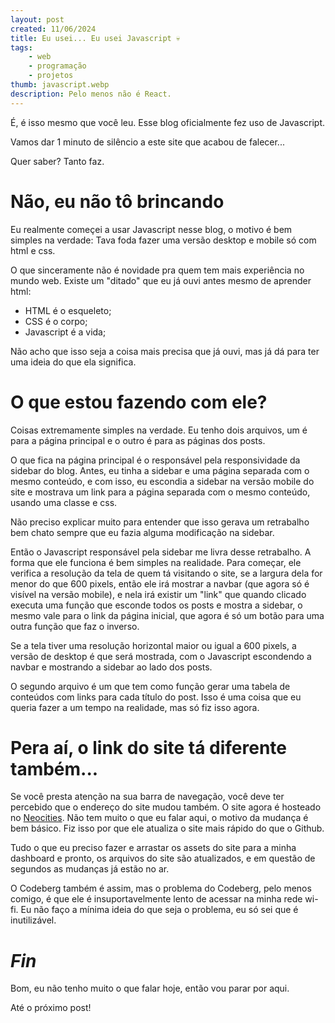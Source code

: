 ```yaml
---
layout: post
created: 11/06/2024
title: Eu usei... Eu usei Javascript 💀
tags:
    - web
    - programação
    - projetos
thumb: javascript.webp
description: Pelo menos não é React.
---
```

<p>É, é isso mesmo que você leu. Esse blog oficialmente fez uso de Javascript.</p>
<p>Vamos dar 1 minuto de silêncio a este site que acabou de falecer...</p>
<p>Quer saber? Tanto faz.</p>
<h1>Não, eu não tô brincando</h1>
<p>Eu realmente começei a usar Javascript nesse blog, o motivo é bem simples na
verdade: Tava foda fazer uma versão desktop e mobile só com html e css.</p>
<p>O que sinceramente não é novidade pra quem tem mais experiência no mundo web.
Existe um "ditado" que eu já ouvi antes mesmo de aprender html:</p>
<ul>
<li>HTML é o esqueleto;</li>
<li>CSS é o corpo;</li>
<li>Javascript é a vida;</li>
</ul>
<p>Não acho que isso seja a coisa mais precisa que já ouvi, mas já dá para ter uma
ideia do que ela significa.</p>
<h1>O que estou fazendo com ele?</h1>
<p>Coisas extremamente simples na verdade. Eu tenho dois arquivos, um é para a
página principal e o outro é para as páginas dos posts.</p>
<p>O que fica na página principal é o responsável pela responsividade da sidebar
do blog. Antes, eu tinha a sidebar e uma página separada com o mesmo conteúdo,
e com isso, eu escondia a sidebar na versão mobile do site e mostrava um link
para a página separada com o mesmo conteúdo, usando uma classe e css.</p>
<p>Não preciso explicar muito para entender que isso gerava um retrabalho bem
chato sempre que eu fazia alguma modificação na sidebar.</p>
<p>Então o Javascript responsável pela sidebar me livra desse retrabalho. A forma
que ele funciona é bem simples na realidade. Para começar, ele verifica a
resolução da tela de quem tá visitando o site, se a largura dela for menor do
que 600 pixels, então ele irá mostrar a navbar (que agora só é visível na
versão mobile), e nela irá existir um "link" que quando clicado executa uma
função que esconde todos os posts e mostra a sidebar, o mesmo vale para o link
da página inicial, que agora é só um botão para uma outra função que faz o
inverso.</p>
<p>Se a tela tiver uma resolução horizontal maior ou igual a 600 pixels, a versão
de desktop é que será mostrada, com o Javascript escondendo a navbar e
mostrando a sidebar ao lado dos posts.</p>
<p>O segundo arquivo é um que tem como função gerar uma tabela de conteúdos com
links para cada título do post. Isso é uma coisa que eu queria fazer a um tempo
na realidade, mas só fiz isso agora.</p>
<h1>Pera aí, o link do site tá diferente também...</h1>
<p>Se você presta atenção na sua barra de navegação, você deve ter percebido que o
endereço do site mudou também. O site agora é hosteado no
<a href="https://neocities.org">Neocities</a>. Não tem muito o que eu falar aqui, o motivo
da mudança é bem básico. Fiz isso por que ele atualiza o site mais rápido do
que o Github.</p>
<p>Tudo o que eu preciso fazer e arrastar os assets do site para a minha dashboard
e pronto, os arquivos do site são atualizados, e em questão de segundos as
mudanças já estão no ar.</p>
<p>O Codeberg também é assim, mas o problema do Codeberg, pelo menos comigo, é que
ele é insuportavelmente lento de acessar na minha rede wi-fi. Eu não faço a
mínima ideia do que seja o problema, eu só sei que é inutilizável.</p>
<h1><em>Fin</em></h1>
<p>Bom, eu não tenho muito o que falar hoje, então vou parar por aqui.</p>
<p>Até o próximo post!</p>

